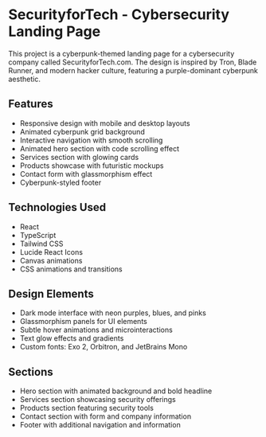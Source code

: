 
# SecurityforTech - Cybersecurity Landing Page

This project is a cyberpunk-themed landing page for a cybersecurity company called SecurityforTech.com. The design is inspired by Tron, Blade Runner, and modern hacker culture, featuring a purple-dominant cyberpunk aesthetic.

## Features

- Responsive design with mobile and desktop layouts
- Animated cyberpunk grid background
- Interactive navigation with smooth scrolling
- Animated hero section with code scrolling effect
- Services section with glowing cards
- Products showcase with futuristic mockups
- Contact form with glassmorphism effect
- Cyberpunk-styled footer

## Technologies Used

- React
- TypeScript
- Tailwind CSS
- Lucide React Icons
- Canvas animations
- CSS animations and transitions

## Design Elements

- Dark mode interface with neon purples, blues, and pinks
- Glassmorphism panels for UI elements
- Subtle hover animations and microinteractions
- Text glow effects and gradients
- Custom fonts: Exo 2, Orbitron, and JetBrains Mono

## Sections

- Hero section with animated background and bold headline
- Services section showcasing security offerings
- Products section featuring security tools
- Contact section with form and company information
- Footer with additional navigation and information
